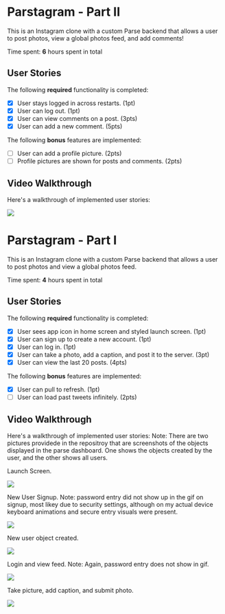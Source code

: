 # Parstagram - Part II

This is an Instagram clone with a custom Parse backend that allows a user to post photos, view a global photos feed, and add comments!

Time spent: **6** hours spent in total

## User Stories

The following **required** functionality is completed:

- [X] User stays logged in across restarts. (1pt)
- [X] User can log out. (1pt)
- [X] User can view comments on a post. (3pts)
- [X] User can add a new comment. (5pts)

The following **bonus** features are implemented:

- [ ] User can add a profile picture. (2pts)
- [ ] Profile pictures are shown for posts and comments. (2pts)

## Video Walkthrough

Here's a walkthrough of implemented user stories:


<img src='https://media.giphy.com/media/fSY044IclBp6pxoyLZ/giphy.gif' />

# Parstagram - Part I

This is an Instagram clone with a custom Parse backend that allows a user to post photos and view a global photos feed.

Time spent: **4** hours spent in total

## User Stories

The following **required** functionality is completed:

- [X] User sees app icon in home screen and styled launch screen. (1pt)
- [X] User can sign up to create a new account. (1pt)
- [X] User can log in. (1pt)
- [X] User can take a photo, add a caption, and post it to the server. (3pt)
- [X] User can view the last 20 posts. (4pts)

The following **bonus** features are implemented:

- [X] User can pull to refresh. (1pt)
- [ ] User can load past tweets infinitely. (2pts)

## Video Walkthrough

Here's a walkthrough of implemented user stories:
Note: There are two pictures providede in the repositroy that are screenshots of the objects displayed in the parse dashboard.
One shows the objects created by the user, and the other shows all users.

Launch Screen. 

<img src='https://media.giphy.com/media/f8c9LtpQlnTHXP5wWD/giphy.gif' />


New User Signup.
Note: password entry did not show up in the gif on signup, most likey due to security settings, although on my actual device keyboard animations and secure entry visuals were present.

<img src='https://media.giphy.com/media/jRNpGQRPx4QGAzWUFU/giphy.gif' />

New user object created.

<img src='https://media.giphy.com/media/USsB7C6kJEF8ccsimb/giphy.gif' />

Login and view feed.
Note: Again, password entry does not show in gif.

<img src='https://media.giphy.com/media/W5CDvPqFkBR4Tfkozv/giphy.gif' />


Take picture, add caption, and submit photo. 

<img src='https://media.giphy.com/media/PmF5EbiCH1rkfW5B9c/giphy.gif' />



